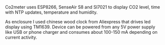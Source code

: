 Co2meter uses ESP8266, SenseAir S8 and SI7021 to display CO2 level, time with NTP updates, temperature and humidity.

As enclosure I used chinese wood clock from Aliexpress that drives led display using TM1639.
Device can be powered from any 5V power supply like USB or phone charger and consumes about 100-150 mA depending on current activity.
